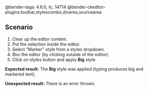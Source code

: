 @bender-tags: 4.6.0, tc, 14714
@bender-ckeditor-plugins:toolbar,stylescombo,divarea,sourcearea

## Scenario

1. Clear up the editor content.
1. Put the selection inside the editor.
1. Select "Marker" style from a styles dropdown.
1. Blur the editor (by clicking outside of the editor).
1. Click on styles button and apply **Big** style.

**Expected result:**
The **Big** style was applied (typing produces big and markered text).

**Unexpected result:**
There is an error thrown.
